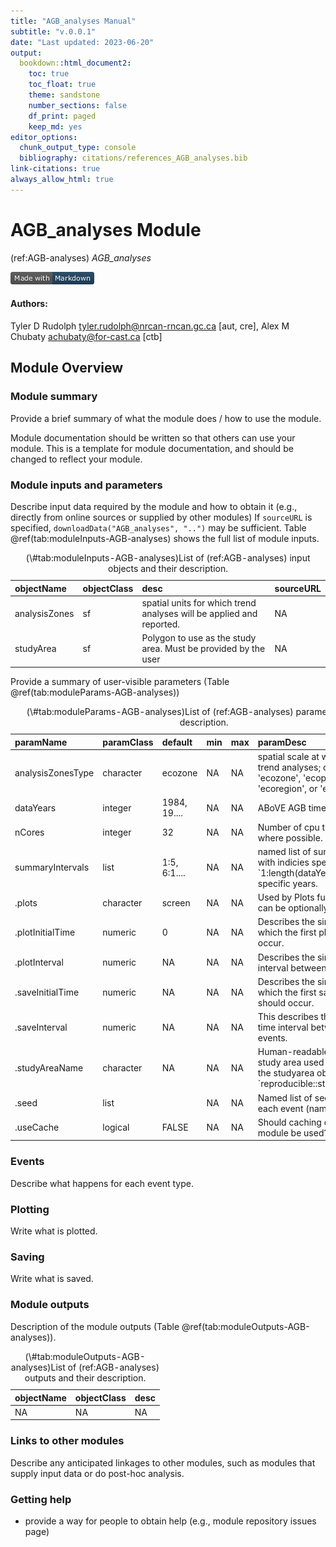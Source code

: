 ```yaml
---
title: "AGB_analyses Manual"
subtitle: "v.0.0.1"
date: "Last updated: 2023-06-20"
output:
  bookdown::html_document2:
    toc: true
    toc_float: true
    theme: sandstone
    number_sections: false
    df_print: paged
    keep_md: yes
editor_options:
  chunk_output_type: console
  bibliography: citations/references_AGB_analyses.bib
link-citations: true
always_allow_html: true
---
```


# AGB_analyses Module

<!-- the following are text references used in captions for LaTeX compatibility -->
(ref:AGB-analyses) *AGB_analyses*



[![made-with-Markdown](figures/markdownBadge.png)](https://commonmark.org)

<!-- if knitting to pdf remember to add the pandoc_args: ["--extract-media", "."] option to yml in order to get the badge images -->

#### Authors:

Tyler D Rudolph <tyler.rudolph@nrcan-rncan.gc.ca> [aut, cre], Alex M Chubaty <achubaty@for-cast.ca> [ctb]
<!-- ideally separate authors with new lines, '\n' not working -->

## Module Overview

### Module summary

Provide a brief summary of what the module does / how to use the module.

Module documentation should be written so that others can use your module.
This is a template for module documentation, and should be changed to reflect your module.

### Module inputs and parameters

Describe input data required by the module and how to obtain it (e.g., directly from online sources or supplied by other modules)
If `sourceURL` is specified, `downloadData("AGB_analyses", "..")` may be sufficient.
Table \@ref(tab:moduleInputs-AGB-analyses) shows the full list of module inputs.

<table class="table" style="margin-left: auto; margin-right: auto;">
<caption>(\#tab:moduleInputs-AGB-analyses)List of (ref:AGB-analyses) input objects and their description.</caption>
 <thead>
  <tr>
   <th style="text-align:left;"> objectName </th>
   <th style="text-align:left;"> objectClass </th>
   <th style="text-align:left;"> desc </th>
   <th style="text-align:left;"> sourceURL </th>
  </tr>
 </thead>
<tbody>
  <tr>
   <td style="text-align:left;"> analysisZones </td>
   <td style="text-align:left;"> sf </td>
   <td style="text-align:left;"> spatial units for which trend analyses will be applied and reported. </td>
   <td style="text-align:left;"> NA </td>
  </tr>
  <tr>
   <td style="text-align:left;"> studyArea </td>
   <td style="text-align:left;"> sf </td>
   <td style="text-align:left;"> Polygon to use as the study area. Must be provided by the user </td>
   <td style="text-align:left;"> NA </td>
  </tr>
</tbody>
</table>

Provide a summary of user-visible parameters (Table \@ref(tab:moduleParams-AGB-analyses))


<table class="table" style="margin-left: auto; margin-right: auto;">
<caption>(\#tab:moduleParams-AGB-analyses)List of (ref:AGB-analyses) parameters and their description.</caption>
 <thead>
  <tr>
   <th style="text-align:left;"> paramName </th>
   <th style="text-align:left;"> paramClass </th>
   <th style="text-align:left;"> default </th>
   <th style="text-align:left;"> min </th>
   <th style="text-align:left;"> max </th>
   <th style="text-align:left;"> paramDesc </th>
  </tr>
 </thead>
<tbody>
  <tr>
   <td style="text-align:left;"> analysisZonesType </td>
   <td style="text-align:left;"> character </td>
   <td style="text-align:left;"> ecozone </td>
   <td style="text-align:left;"> NA </td>
   <td style="text-align:left;"> NA </td>
   <td style="text-align:left;"> spatial scale at which to apply trend analyses; one of 'ecozone', 'ecoprovince', 'ecoregion', or 'ecodistrict'. </td>
  </tr>
  <tr>
   <td style="text-align:left;"> dataYears </td>
   <td style="text-align:left;"> integer </td>
   <td style="text-align:left;"> 1984, 19.... </td>
   <td style="text-align:left;"> NA </td>
   <td style="text-align:left;"> NA </td>
   <td style="text-align:left;"> ABoVE AGB time series years </td>
  </tr>
  <tr>
   <td style="text-align:left;"> nCores </td>
   <td style="text-align:left;"> integer </td>
   <td style="text-align:left;"> 32 </td>
   <td style="text-align:left;"> NA </td>
   <td style="text-align:left;"> NA </td>
   <td style="text-align:left;"> Number of cpu threads be used where possible. </td>
  </tr>
  <tr>
   <td style="text-align:left;"> summaryIntervals </td>
   <td style="text-align:left;"> list </td>
   <td style="text-align:left;"> 1:5, 6:1.... </td>
   <td style="text-align:left;"> NA </td>
   <td style="text-align:left;"> NA </td>
   <td style="text-align:left;"> named list of summary intervals, with indicies specified using `1:length(dataYears)` rather than specific years. </td>
  </tr>
  <tr>
   <td style="text-align:left;"> .plots </td>
   <td style="text-align:left;"> character </td>
   <td style="text-align:left;"> screen </td>
   <td style="text-align:left;"> NA </td>
   <td style="text-align:left;"> NA </td>
   <td style="text-align:left;"> Used by Plots function, which can be optionally used here </td>
  </tr>
  <tr>
   <td style="text-align:left;"> .plotInitialTime </td>
   <td style="text-align:left;"> numeric </td>
   <td style="text-align:left;"> 0 </td>
   <td style="text-align:left;"> NA </td>
   <td style="text-align:left;"> NA </td>
   <td style="text-align:left;"> Describes the simulation time at which the first plot event should occur. </td>
  </tr>
  <tr>
   <td style="text-align:left;"> .plotInterval </td>
   <td style="text-align:left;"> numeric </td>
   <td style="text-align:left;"> NA </td>
   <td style="text-align:left;"> NA </td>
   <td style="text-align:left;"> NA </td>
   <td style="text-align:left;"> Describes the simulation time interval between plot events. </td>
  </tr>
  <tr>
   <td style="text-align:left;"> .saveInitialTime </td>
   <td style="text-align:left;"> numeric </td>
   <td style="text-align:left;"> NA </td>
   <td style="text-align:left;"> NA </td>
   <td style="text-align:left;"> NA </td>
   <td style="text-align:left;"> Describes the simulation time at which the first save event should occur. </td>
  </tr>
  <tr>
   <td style="text-align:left;"> .saveInterval </td>
   <td style="text-align:left;"> numeric </td>
   <td style="text-align:left;"> NA </td>
   <td style="text-align:left;"> NA </td>
   <td style="text-align:left;"> NA </td>
   <td style="text-align:left;"> This describes the simulation time interval between save events. </td>
  </tr>
  <tr>
   <td style="text-align:left;"> .studyAreaName </td>
   <td style="text-align:left;"> character </td>
   <td style="text-align:left;"> NA </td>
   <td style="text-align:left;"> NA </td>
   <td style="text-align:left;"> NA </td>
   <td style="text-align:left;"> Human-readable name for the study area used - e.g., a hash of the studyarea obtained using `reproducible::studyAreaName()` </td>
  </tr>
  <tr>
   <td style="text-align:left;"> .seed </td>
   <td style="text-align:left;"> list </td>
   <td style="text-align:left;">  </td>
   <td style="text-align:left;"> NA </td>
   <td style="text-align:left;"> NA </td>
   <td style="text-align:left;"> Named list of seeds to use for each event (names). </td>
  </tr>
  <tr>
   <td style="text-align:left;"> .useCache </td>
   <td style="text-align:left;"> logical </td>
   <td style="text-align:left;"> FALSE </td>
   <td style="text-align:left;"> NA </td>
   <td style="text-align:left;"> NA </td>
   <td style="text-align:left;"> Should caching of events or module be used? </td>
  </tr>
</tbody>
</table>

### Events

Describe what happens for each event type.

### Plotting

Write what is plotted.

### Saving

Write what is saved.

### Module outputs

Description of the module outputs (Table \@ref(tab:moduleOutputs-AGB-analyses)).

<table class="table" style="margin-left: auto; margin-right: auto;">
<caption>(\#tab:moduleOutputs-AGB-analyses)List of (ref:AGB-analyses) outputs and their description.</caption>
 <thead>
  <tr>
   <th style="text-align:left;"> objectName </th>
   <th style="text-align:left;"> objectClass </th>
   <th style="text-align:left;"> desc </th>
  </tr>
 </thead>
<tbody>
  <tr>
   <td style="text-align:left;"> NA </td>
   <td style="text-align:left;"> NA </td>
   <td style="text-align:left;"> NA </td>
  </tr>
</tbody>
</table>

### Links to other modules

Describe any anticipated linkages to other modules, such as modules that supply input data or do post-hoc analysis.

### Getting help

-   provide a way for people to obtain help (e.g., module repository issues page)
